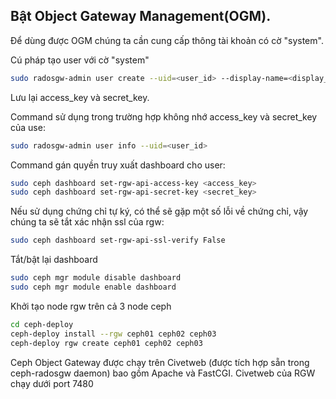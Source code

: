 ## Bật Object Gateway Management(OGM). 

Để dùng được OGM chúng ta cần cung cấp thông tài khoản có cờ "system".

Cú pháp tạo user với cờ "system"

```sh
sudo radosgw-admin user create --uid=<user_id> --display-name=<display_name> --system
```
Lưu lại access_key và secret_key.

Command sử dụng trong trường hợp không nhớ access_key và secret_key của use:

```sh
sudo radosgw-admin user info --uid=<user_id>
```

Command gán quyền truy xuất dashboard cho user:

```sh
sudo ceph dashboard set-rgw-api-access-key <access_key>
sudo ceph dashboard set-rgw-api-secret-key <secret_key>
```

Nếu sử dụng chứng chỉ tự ký, có thể sẽ gặp một số lỗi về chứng chỉ, vậy chúng ta sẽ tắt xác nhận ssl của rgw: 

```sh
sudo ceph dashboard set-rgw-api-ssl-verify False
```
Tắt/bật lại dashboard

```sh
sudo ceph mgr module disable dashboard
sudo ceph mgr module enable dashboard
```
Khởi tạo node rgw trên cả 3 node ceph

```sh
cd ceph-deploy
ceph-deploy install --rgw ceph01 ceph02 ceph03
ceph-deploy rgw create ceph01 ceph02 ceph03 
```
Ceph Object Gateway được chạy trên Civetweb (được tích hợp sẵn trong ceph-radosgw daemon) bao gồm Apache và FastCGI. Civetweb của RGW chạy dưới port 7480
